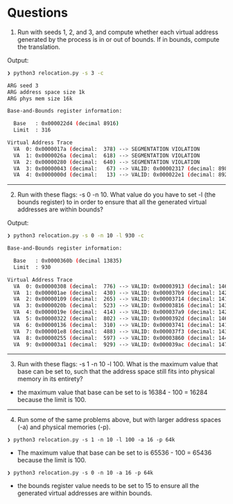 # Questions

1. Run with seeds 1, 2, and 3, and compute whether each virtual address 
generated by the process is in or out of bounds. If in bounds, compute the translation.

Output:
```sh
❯ python3 relocation.py -s 3 -c

ARG seed 3
ARG address space size 1k
ARG phys mem size 16k

Base-and-Bounds register information:

  Base   : 0x000022d4 (decimal 8916)
  Limit  : 316

Virtual Address Trace
  VA  0: 0x0000017a (decimal:  378) --> SEGMENTATION VIOLATION
  VA  1: 0x0000026a (decimal:  618) --> SEGMENTATION VIOLATION
  VA  2: 0x00000280 (decimal:  640) --> SEGMENTATION VIOLATION
  VA  3: 0x00000043 (decimal:   67) --> VALID: 0x00002317 (decimal: 8983)
  VA  4: 0x0000000d (decimal:   13) --> VALID: 0x000022e1 (decimal: 8929)
```

----------------------------------------

2. Run with these flags: -s 0 -n 10. What value do you have to set
-l (the bounds register) to in order to ensure that all the generated
virtual addresses are within bounds?

Output:
```sh
❯ python3 relocation.py -s 0 -n 10 -l 930 -c

Base-and-Bounds register information:

  Base   : 0x0000360b (decimal 13835)
  Limit  : 930

Virtual Address Trace
  VA  0: 0x00000308 (decimal:  776) --> VALID: 0x00003913 (decimal: 14611)
  VA  1: 0x000001ae (decimal:  430) --> VALID: 0x000037b9 (decimal: 14265)
  VA  2: 0x00000109 (decimal:  265) --> VALID: 0x00003714 (decimal: 14100)
  VA  3: 0x0000020b (decimal:  523) --> VALID: 0x00003816 (decimal: 14358)
  VA  4: 0x0000019e (decimal:  414) --> VALID: 0x000037a9 (decimal: 14249)
  VA  5: 0x00000322 (decimal:  802) --> VALID: 0x0000392d (decimal: 14637)
  VA  6: 0x00000136 (decimal:  310) --> VALID: 0x00003741 (decimal: 14145)
  VA  7: 0x000001e8 (decimal:  488) --> VALID: 0x000037f3 (decimal: 14323)
  VA  8: 0x00000255 (decimal:  597) --> VALID: 0x00003860 (decimal: 14432)
  VA  9: 0x000003a1 (decimal:  929) --> VALID: 0x000039ac (decimal: 14764)
```

----------------------------------------

3. Run with these flags: -s 1 -n 10 -l 100. What is the maximum 
value that base can be set to, such that the address space still
fits into physical memory in its entirety?

- the maximum value that base can be set to is 16384 - 100 = 16284 because the limit is 100.

----------------------------------------

4. Run some of the same problems above, but with larger address
spaces (-a) and physical memories (-p).

`❯ python3 relocation.py -s 1 -n 10 -l 100 -a 16 -p 64k`

- The maximum value that base can be set to is 65536 - 100 = 65436 because the limit is 100.

`❯ python3 relocation.py -s 0 -n 10 -a 16 -p 64k`

- the bounds register value needs to be set to 15 to ensure all the generated virtual addresses are within bounds.

